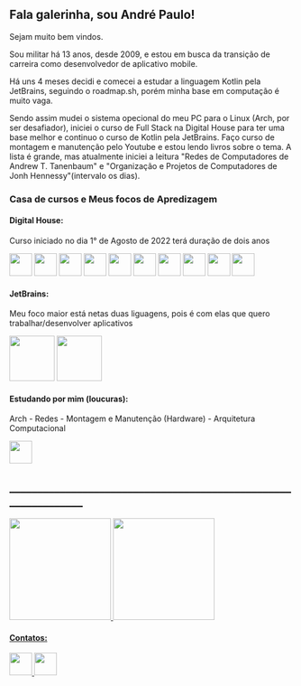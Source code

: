 <h2>Fala galerinha, sou André Paulo!</h2>

<p>Sejam muito bem vindos.

Sou militar há 13 anos, desde 2009, e estou em busca da transição de carreira como desenvolvedor de aplicativo mobile.

Há uns 4 meses decidi e comecei a estudar a linguagem Kotlin pela JetBrains, seguindo o roadmap.sh, porém minha base em computação é muito vaga.

Sendo assim mudei o sistema opecional do meu PC para o Linux (Arch, por ser desafiador), iniciei o curso de Full Stack na Digital House para ter uma base melhor e continuo o curso de Kotlin pela JetBrains. Faço curso de montagem e manutenção pelo Youtube e estou lendo livros sobre o tema. A lista é grande, mas atualmente iniciei a leitura "Redes de Computadores de Andrew T. Tanenbaum" e "Organização e Projetos de Computadores de Jonh Hennessy"(intervalo os dias).
</p>  


<h3>Casa de cursos e Meus focos de Apredizagem</h3>



<h4>Digital House:</h4>
<p>Curso iniciado no dia 1° de Agosto de 2022 terá duração de dois anos</p>

<div>  
<img src="https://cdn.jsdelivr.net/gh/devicons/devicon/icons/html5/html5-original.svg" width="40" height="40" />  <img src="https://cdn.jsdelivr.net/gh/devicons/devicon/icons/css3/css3-original.svg" width="40" height="40" />  <img src="https://cdn.jsdelivr.net/gh/devicons/devicon/icons/javascript/javascript-original.svg"  width="40" height="40" />  <img src="https://cdn.jsdelivr.net/gh/devicons/devicon/icons/mysql/mysql-original-wordmark.svg" width="40" height="40" />  <img src="https://cdn.jsdelivr.net/gh/devicons/devicon/icons/nodejs/nodejs-original.svg" width="40" height="40" />  <img src="https://cdn.jsdelivr.net/gh/devicons/devicon/icons/react/react-original.svg" width="40" height="40" />  <img src="https://cdn.jsdelivr.net/gh/devicons/devicon/icons/git/git-original.svg" width="40" height="40" />  <img src="https://cdn.jsdelivr.net/gh/devicons/devicon/icons/github/github-original.svg" width="40" height="40" />  <img src="https://cdn.jsdelivr.net/gh/devicons/devicon/icons/java/java-original.svg" width="40" height="40" />  <img src="https://cdn.jsdelivr.net/gh/devicons/devicon/icons/spring/spring-original.svg" width="40" height="40" />       
</div>
  
          

<h4>JetBrains:</h4>
<p>Meu foco maior está netas duas liguagens, pois é com elas que quero trabalhar/desenvolver aplicativos</p>

<div>
  <img src="https://cdn.jsdelivr.net/gh/devicons/devicon/icons/kotlin/kotlin-original-wordmark.svg" width="80" height="80" />  <img src="https://cdn.jsdelivr.net/gh/devicons/devicon/icons/androidstudio/androidstudio-original-wordmark.svg" width="80" height="80" />
</div>          



<h4>Estudando por mim (loucuras):</h4>
<p>Arch - Redes - Montagem e Manutenção (Hardware) - Arquitetura Computacional</p>

<div>  
  <img src="https://cdn.jsdelivr.net/gh/devicons/devicon/icons/linux/linux-original.svg" width="40" height="40" />         
</div>


<h2>_______________________________________________________________</h2>
<div>
<a href="https://github.com/andrericao">
<img height="180em" src="https://github-readme-stats.vercel.app/api/top-langs/?username=andrericao&layout=compact&langs_count=7&theme=dark"/>
<img height="180em" src="https://github-readme-stats.vercel.app/api?username=andrericao&show_icons=true&theme=dark&include_all_commits=true&count_private=true"/>
</div>

  
<h4>Contatos:</h4>

<div>

  <a href="https://www.linkedin.com/in/andrericao" target="_blank"><img src="https://cdn.jsdelivr.net/gh/devicons/devicon/icons/linkedin/linkedin-original.svg" width="40" height="40" />                                        <a href="https://twitter.com/andrericao" target="_blank"><img src="https://cdn.jsdelivr.net/gh/devicons/devicon/icons/twitter/twitter-original.svg"  width="40" height="40" />
          
</div>
          
